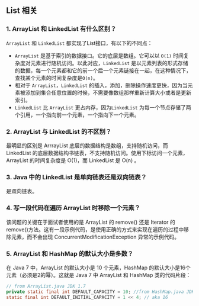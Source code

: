## List 相关

### 1. ArrayList 和 LinkedList 有什么区别？

`ArrayList` 和 `LinkedList` 都实现了List接口，有以下的不同点：

- `ArrayList` 是基于索引的数据接口。它的底层是数组。它可以以 `O(1)` 时间复杂度对元素进行随机访问。以此对应，`LinkedList` 是以元素列表的形式存储的数据，每一个元素都和它的前一个后一个元素链接在一起，在这种情况下，查找某个元素的时间复杂度是`O(n)`。 
- 相对于 `ArrayList`，`LinkedList` 的插入，添加，删除操作速度更快，因为当元素被添加到集合任意位置的时候，不需要像数组那样重新计算大小或者是更新索引。
- `LinkedList` 比 `ArrayList` 更占内存，因为`LinkedList` 为每一个节点存储了两个引用，一个指向前一个元素，一个指向下一个元素。



### 2. ArrayList 与 LinkedList 的不区别？

最明显的区别是 ArrrayList 底层的数据结构是数组，支持随机访问，而 LinkedList 的底层数据结构书链表，不支持随机访问。使用下标访问一个元素，ArrayList 的时间复杂度是 O(1)，而 LinkedList 是 O(n) 。



### 3. Java 中的 LinkedList 是单向链表还是双向链表？

是双向链表。 



### 4. 写一段代码在遍历 ArrayList 时移除一个元素？

该问题的关键在于面试者使用的是 ArrayList 的 remove() 还是 Iterator 的 remove()方法。这有一段示例代码，是使用正确的方式来实现在遍历的过程中移除元素，而不会出现 ConcurrentModificationException 异常的示例代码。 



### 5. ArrayList 和 HashMap 的默认大小是多数？

在 Java 7 中，ArrayList 的默认大小是 10 个元素，HashMap 的默认大小是16个元素（必须是2的幂）。这就是 Java 7 中 ArrayList 和 HashMap 类的代码片段： 

```java
// from ArrayList.java JDK 1.7 
private static final int DEFAULT_CAPACITY = 10; //from HashMap.java JDK 7 
static final int DEFAULT_INITIAL_CAPACITY = 1 << 4; // aka 16
```



